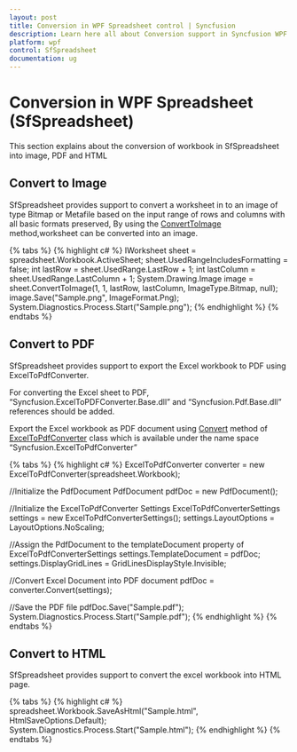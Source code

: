 ```yaml
---
layout: post
title: Conversion in WPF Spreadsheet control | Syncfusion
description: Learn here all about Conversion support in Syncfusion WPF Spreadsheet (SfSpreadsheet) control and more.
platform: wpf
control: SfSpreadsheet
documentation: ug
---
```


# Conversion in WPF Spreadsheet (SfSpreadsheet)
This section explains about the conversion of workbook in SfSpreadsheet into image, PDF and HTML

## Convert to Image

SfSpreadsheet provides support to convert a worksheet in to an image of type Bitmap or Metafile based on the input range of rows and columns with all basic formats preserved, By using the [ConvertToImage](https://help.syncfusion.com/cr/wpf/Syncfusion.XlsIO.IWorksheet.html#Syncfusion_XlsIO_IWorksheet_ConvertToImage_System_Int32_System_Int32_System_Int32_System_Int32_) method,worksheet can be converted into an image.

{% tabs %}
{% highlight c# %}
IWorksheet sheet = spreadsheet.Workbook.ActiveSheet;
sheet.UsedRangeIncludesFormatting = false;
int lastRow = sheet.UsedRange.LastRow + 1;
int lastColumn = sheet.UsedRange.LastColumn + 1;
System.Drawing.Image image = sheet.ConvertToImage(1, 1, lastRow, lastColumn, ImageType.Bitmap, null);
image.Save("Sample.png", ImageFormat.Png);
System.Diagnostics.Process.Start("Sample.png");
{% endhighlight %}
{% endtabs %}

## Convert to PDF

SfSpreadsheet provides support to export the Excel workbook to PDF using ExcelToPdfConverter. 

For converting the Excel sheet to PDF, “Syncfusion.ExcelToPDFConverter.Base.dll” and “Syncfusion.Pdf.Base.dll” references should be added.

Export the Excel workbook as PDF document using [Convert](https://help.syncfusion.com/cr/wpf/Syncfusion.ExcelToPdfConverter.ExcelToPdfConverter.html#Syncfusion_ExcelToPdfConverter_ExcelToPdfConverter_Convert) method of [ExcelToPdfConverter](http://help.syncfusion.com/cr/wpf/Syncfusion.ExcelToPdfConverter.ExcelToPdfConverter.html) class which is available under the name space “Syncfusion.ExcelToPdfConverter”

{% tabs %}
{% highlight c# %}
ExcelToPdfConverter converter = new ExcelToPdfConverter(spreadsheet.Workbook);

//Initialize the PdfDocument
PdfDocument pdfDoc = new PdfDocument();

//Initialize the ExcelToPdfConverter Settings
ExcelToPdfConverterSettings settings = new ExcelToPdfConverterSettings();
settings.LayoutOptions = LayoutOptions.NoScaling;

//Assign the PdfDocument to the templateDocument property of ExcelToPdfConverterSettings
settings.TemplateDocument = pdfDoc;
settings.DisplayGridLines = GridLinesDisplayStyle.Invisible;

//Convert Excel Document into PDF document
pdfDoc = converter.Convert(settings);

//Save the PDF file
pdfDoc.Save("Sample.pdf");
System.Diagnostics.Process.Start("Sample.pdf");
{% endhighlight %}
{% endtabs %}

## Convert to HTML

SfSpreadsheet provides support to convert the excel workbook into HTML page.

{% tabs %}
{% highlight c# %}
spreadsheet.Workbook.SaveAsHtml("Sample.html", HtmlSaveOptions.Default);
System.Diagnostics.Process.Start("Sample.html");
{% endhighlight %}
{% endtabs %}
